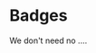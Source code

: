 # Badges

<script src="https://gist.github.com/dhuyvett/9ca634173ccdf0b971615626068b9742.js">
</script>

We don't need no ....
